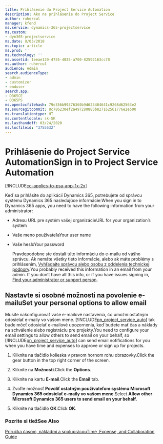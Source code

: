 ```yaml
---
title: Prihlásenie do Project Service Automation
description: Ako na prihlásenie do Project Service
author: ruhercul
manager: kfend
ms.service: dynamics-365-projectservice
ms.custom:
- dyn365-projectservice
ms.date: 8/03/2018
ms.topic: article
ms.prod: ''
ms.technology: ''
ms.assetid: 1eeae120-4755-4035-a700-82592163cc78
ms.author: ruhercul
audience: Admin
search.audienceType:
- admin
- customizer
- enduser
search.app:
- D365CE
- D365PS
ms.openlocfilehash: 79e356b99376360b9d623404641c9268d62563e2
ms.sourcegitcommit: 8c786230ef2a497280885b827162561776e2eb00
ms.translationtype: HT
ms.contentlocale: sk-SK
ms.lasthandoff: 03/24/2020
ms.locfileid: "3755632"
---
```

# <a name="sign-in-to-project-service-automation"></a><span data-ttu-id="abf76-103">Prihlásenie do Project Service Automation</span><span class="sxs-lookup"><span data-stu-id="abf76-103">Sign in to Project Service Automation</span></span>

[!INCLUDE[cc-applies-to-psa-app-1x-2x](../includes/cc-applies-to-psa-app-1x-2x.md)]

<span data-ttu-id="abf76-104">Keď sa prihlásite do aplikácií Dynamics 365, potrebujete od správcu systému Dynamics 365 nasledujúce informácie:</span><span class="sxs-lookup"><span data-stu-id="abf76-104">When you sign in to Dynamics 365 apps, you need to have the following information from your administrator:</span></span>  
  
- <span data-ttu-id="abf76-105">Adresu URL pre systém vašej organizácie</span><span class="sxs-lookup"><span data-stu-id="abf76-105">URL for your organization’s system</span></span>  
  
- <span data-ttu-id="abf76-106">Vaše meno používateľa</span><span class="sxs-lookup"><span data-stu-id="abf76-106">Your user name</span></span>  
  
- <span data-ttu-id="abf76-107">Vaše heslo</span><span class="sxs-lookup"><span data-stu-id="abf76-107">Your password</span></span>  
  
  <span data-ttu-id="abf76-108">Pravdepodobne ste dostali túto informáciu do e-mailu od vášho správcu. Ak nemáte všetky tieto informácie, alebo ak máte problémy s prihlásením, [Vyhľadajte správcu alebo osobu z oddelenia technickej podpory](../basics/find-administrator-support.md).</span><span class="sxs-lookup"><span data-stu-id="abf76-108">You probably received this information in an email from your admin. If you don’t have all this info, or if you have issues signing in, [Find your administrator or support person](../basics/find-administrator-support.md).</span></span>  
  
## <a name="set-your-personal-options-to-allow-email"></a><span data-ttu-id="abf76-109">Nastavte si osobné možnosti na povolenie e-mailu</span><span class="sxs-lookup"><span data-stu-id="abf76-109">Set your personal options to allow email</span></span>  
 <span data-ttu-id="abf76-110">Musíte nakonfigurovať vaše e-mailové nastavenia, čo umožní ostatným odosielať e-maily vo vašom mene. [!INCLUDE[pn_project_service_auto](../includes/pn-project-service-auto.md)] tak bude môcť odosielať e-mailové upozornenia, keď budete mať čas a náklady na schválenie alebo registráciu pre projekty.</span><span class="sxs-lookup"><span data-stu-id="abf76-110">You need to configure your email settings to allow others to send email on your behalf, so [!INCLUDE[pn_project_service_auto](../includes/pn-project-service-auto.md)] can send email notifications for you when you have time and expenses to approve or sign up for projects.</span></span>  
  
1.  <span data-ttu-id="abf76-111">Kliknite na tlačidlo kolieska v pravom hornom rohu obrazovky.</span><span class="sxs-lookup"><span data-stu-id="abf76-111">Click the gear button in the top right corner of the screen.</span></span>  
  
2.  <span data-ttu-id="abf76-112">Kliknite na **Možnosti**.</span><span class="sxs-lookup"><span data-stu-id="abf76-112">Click the **Options**.</span></span>  
  
3.  <span data-ttu-id="abf76-113">Kliknite na kartu **E-mail**.</span><span class="sxs-lookup"><span data-stu-id="abf76-113">Click the **Email** tab.</span></span>  
  
4.  <span data-ttu-id="abf76-114">Zvoľte možnosť **Povoliť ostatným používateľom systému Microsoft Dynamics 365 odosielať e-maily vo vašom mene**.</span><span class="sxs-lookup"><span data-stu-id="abf76-114">Select **Allow other Microsoft Dynamics 365 users to send email on your behalf**.</span></span>  
  
5.  <span data-ttu-id="abf76-115">Kliknite na tlačidlo **OK**.</span><span class="sxs-lookup"><span data-stu-id="abf76-115">Click **OK**.</span></span>  
  
### <a name="see-also"></a><span data-ttu-id="abf76-116">Pozrite si tiež</span><span class="sxs-lookup"><span data-stu-id="abf76-116">See Also</span></span>  
 [<span data-ttu-id="abf76-117">Príručka časom, nákladmi a spoluprácou</span><span class="sxs-lookup"><span data-stu-id="abf76-117">Time, Expense, and Collaboration Guide</span></span>](../project-service/time-expense-collaboration-guide.md)
